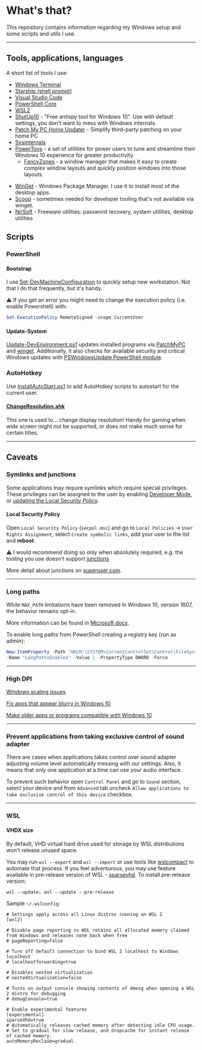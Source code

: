 # What's that?

This repository contains information regarding my Windows setup and some scripts and utils I use.

---
## Tools, applications, languages

A short list of tools I use:

* [Windows Terminal](https://github.com/microsoft/terminal)
* [Starship (shell prompt)](https://starship.rs)
* [Visual Studio Code](https://code.visualstudio.com)
* [PowerShell Core](https://github.com/PowerShell/PowerShell)
* [WSL2](https://docs.microsoft.com/en-us/windows/wsl/install-win10)
* [ShutUp10](https://www.oo-software.com/en/shutup10) - "Free antispy tool for Windows 10". Use with default settings, you don't want to mess with Windows internals.
* [Patch My PC Home Updater](https://patchmypc.com/home-updater) - Simplify third-party patching on your home PC
* [Sysinternals](https://docs.microsoft.com/en-us/sysinternals/)
* [PowerToys](https://docs.microsoft.com/en-us/windows/powertoys/) - a set of utilities for power users to tune and streamline their Windows 10 experience for greater productivity.
  - [FancyZones](https://docs.microsoft.com/en-us/windows/powertoys/fancyzones) - a window manager that makes it easy to create complex window layouts and quickly position windows into those layouts.
- [WinGet](https://learn.microsoft.com/en-gb/windows/package-manager/) - Windows Package Manager. I use it to install most of the desktop apps.
- [Scoop](https://scoop.sh/) - sometimes needed for developer tooling that's not available via winget.
- [NirSoft](https://www.nirsoft.net/) - Freeware utilities: password recovery, system utilities, desktop utilities 
  

## Scripts
### PowerShell
#### Bootstrap

I use [Set-DevMachineConfiguration](./scripts/powershell/Set-DevMachineConfiguration.ps1) to quickly setup new workstation.
Not that I do that frequently, but it's handy.

⚠️ If you get an error you might need to change the execution policy (i.e. enable Powershell) with:

```powershell
Set-ExecutionPolicy RemoteSigned -scope CurrentUser
```

#### Update-System

[Update-DevEnvironment.ps1](./scripts/powershell/Update-DevEnvironment.ps1) updates installed programs via [PatchMyPC](https://patchmypc.com) and [winget](https://learn.microsoft.com/en-gb/windows/package-manager/).
Additionally, it also checks for available security and critical Windows updates with [PSWindowsUpdate PowerShell module](https://www.powershellgallery.com/packages/PSWindowsUpdate/).


### AutoHotkey
Use [InstallAutoStart.ps1](./scripts/autohotkey/InstallAutoStart.ps1) to add AutoHotkey scripts to autostart for the current user.
#### [ChangeResolution.ahk](./scripts/autohotkey/ChangeResolution.ahk)
This one is used to... change display resolution! Handy for gaming when wide screen might not be supported, or does not make much sense for certain titles.


---

## Caveats
### Symlinks and junctions
Some applications may require symlinks which require special privileges.
These privileges can be assigned to the user by enabling [Developer Mode](https://docs.microsoft.com/en-us/windows/apps/get-started/enable-your-device-for-development), or [updating the Local Security Policy](#local-security-policy).

#### Local Security Policy

Open `Local Security Policy` (`secpol.msc`) and go to `Local Policies` -> `User Rights Assignment`, select `Create symbolic links`, add your user to the list and **reboot**.

⚠️ I would recommend doing so only when absolutely required, e.g. the tooling you use doesn't support [junctions](https://docs.microsoft.com/en-us/windows/win32/fileio/hard-links-and-junctions#junctions)

More detail about junctions on [superuser.com](https://superuser.com/a/343079).
___

### Long paths
While `MAX_PATH` limitations have been removed in Windows 10, version 1607, the behavior remains opt-in.

More information can be found in [Microsoft docs](https://docs.microsoft.com/en-us/windows/win32/fileio/maximum-file-path-limitation#enable-long-paths-in-windows-10-version-1607-and-later).

To enable long paths from PowerShell creating a registry key (run as admin):
```powershell
New-ItemProperty -Path "HKLM:\SYSTEM\CurrentControlSet\Control\FileSystem" `
-Name "LongPathsEnabled" -Value 1 -PropertyType DWORD -Force
```
---
### High DPI

[Windows scaling issues](https://support.microsoft.com/en-us/topic/windows-scaling-issues-for-high-dpi-devices-508483cd-7c59-0d08-12b0-960b99aa347d)

[Fix apps that appear blurry in Windows 10](https://support.microsoft.com/en-us/windows/fix-apps-that-appear-blurry-in-windows-10-e9fe34ab-e7e7-bc6f-6695-cb169b51de0f)

[Make older apps or programs compatible with Windows 10](https://support.microsoft.com/en-us/windows/make-older-apps-or-programs-compatible-with-windows-10-783d6dd7-b439-bdb0-0490-54eea0f45938)

---

### Prevent applications from taking exclusive control of sound adapter

There are cases when applications takes control over sound adapter adjusting volume level automatically messing with our settings. Also, it means that only one application at a time can use your audio interface.

To prevent such behavior open `Control Panel` and go to `Sound` section, select your device and from `Advanced` tab uncheck `Allow applications to take exclusive control of this device` checkbox.

___

### WSL
#### VHDX size 
By default, VHD virtual hard drive used for storage by WSL distributions won't release unused space.

You may run `wsl --export` and `wsl --import` or use tools like [wslcompact](https://github.com/okibcn/wslcompact/) to automate that process.
If you feel adventurous, you may use feature available in pre-release version of WSL - [sparsevhd](https://devblogs.microsoft.com/commandline/windows-subsystem-for-linux-september-2023-update/).
To install pre-release version:
```shell
wsl --update; wsl --update --pre-release
```

Sample `~/.wslconfig`:
```
# Settings apply across all Linux distros running on WSL 2
[wsl2]

# Disable page reporting so WSL retains all allocated memory claimed from Windows and releases none back when free
# pageReporting=false

# Turn off default connection to bind WSL 2 localhost to Windows localhost
# localhostforwarding=true

# Disables nested virtualization
# nestedVirtualization=false

# Turns on output console showing contents of dmesg when opening a WSL 2 distro for debugging
# debugConsole=true

# Enable experimental features
[experimental]
sparseVhd=true
# Automatically releases cached memory after detecting idle CPU usage.
# Set to gradual for slow release, and dropcache for instant release of cached memory.
autoMemoryReclaim=gradual
```
